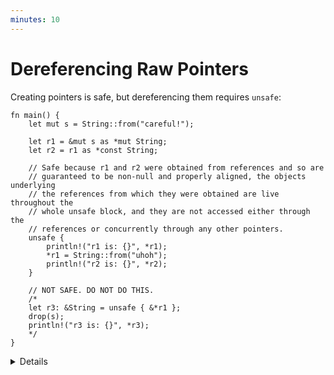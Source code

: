 ```yaml
---
minutes: 10
---
```


# Dereferencing Raw Pointers

Creating pointers is safe, but dereferencing them requires `unsafe`:

```rust,editable
fn main() {
    let mut s = String::from("careful!");

    let r1 = &mut s as *mut String;
    let r2 = r1 as *const String;

    // Safe because r1 and r2 were obtained from references and so are
    // guaranteed to be non-null and properly aligned, the objects underlying
    // the references from which they were obtained are live throughout the
    // whole unsafe block, and they are not accessed either through the
    // references or concurrently through any other pointers.
    unsafe {
        println!("r1 is: {}", *r1);
        *r1 = String::from("uhoh");
        println!("r2 is: {}", *r2);
    }

    // NOT SAFE. DO NOT DO THIS.
    /*
    let r3: &String = unsafe { &*r1 };
    drop(s);
    println!("r3 is: {}", *r3);
    */
}
```

<details>

It is good practice (and required by the Android Rust style guide) to write a
comment for each `unsafe` block explaining how the code inside it satisfies the
safety requirements of the unsafe operations it is doing.

In the case of pointer dereferences, this means that the pointers must be
[_valid_](https://doc.rust-lang.org/std/ptr/index.html#safety), i.e.:

- The pointer must be non-null.
- The pointer must be _dereferenceable_ (within the bounds of a single allocated
  object).
- The object must not have been deallocated.
- There must not be concurrent accesses to the same location.
- If the pointer was obtained by casting a reference, the underlying object must
  be live and no reference may be used to access the memory.

In most cases the pointer must also be properly aligned.

The "NOT SAFE" section gives an example of a common kind of UB bug: `*r1` has
the `'static` lifetime, so `r3` has type `&'static String`, and thus outlives
`s`. Creating a reference from a pointer requires _great care_.

</details>
